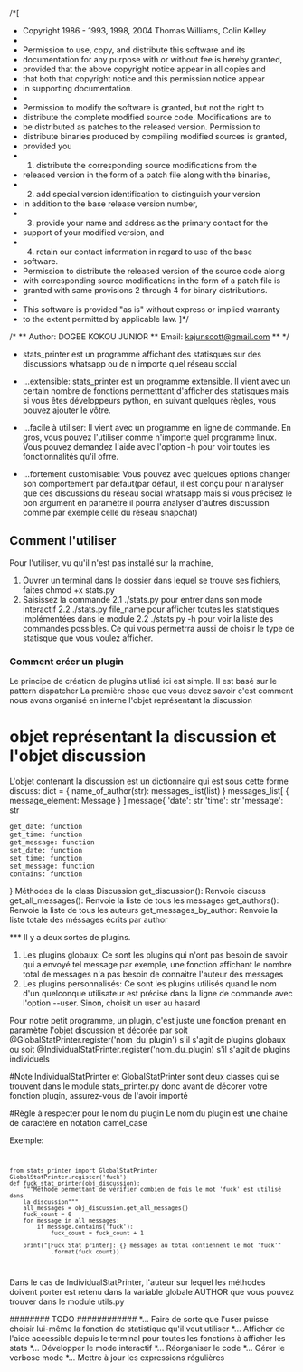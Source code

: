 /*[
 * Copyright 1986 - 1993, 1998, 2004   Thomas Williams, Colin Kelley
 *
 * Permission to use, copy, and distribute this software and its
 * documentation for any purpose with or without fee is hereby granted,
 * provided that the above copyright notice appear in all copies and
 * that both that copyright notice and this permission notice appear
 * in supporting documentation.
 *
 * Permission to modify the software is granted, but not the right to
 * distribute the complete modified source code.  Modifications are to
 * be distributed as patches to the released version.  Permission to
 * distribute binaries produced by compiling modified sources is granted,
 * provided you
 *   1. distribute the corresponding source modifications from the
 *    released version in the form of a patch file along with the binaries,
 *   2. add special version identification to distinguish your version
 *    in addition to the base release version number,
 *   3. provide your name and address as the primary contact for the
 *    support of your modified version, and
 *   4. retain our contact information in regard to use of the base
 *    software.
 * Permission to distribute the released version of the source code along
 * with corresponding source modifications in the form of a patch file is
 * granted with same provisions 2 through 4 for binary distributions.
 *
 * This software is provided "as is" without express or implied warranty
 * to the extent permitted by applicable law.
]*/

/*
** Author: DOGBE KOKOU JUNIOR
** Email: kajunscott@gmail.com
**
*/


* stats_printer est un programme affichant des statisques sur des discussions whatsapp ou de n'importe quel réseau social

* ...extensible: stats_printer est un programme extensible. Il vient avec un certain nombre de fonctions permetttant d'afficher des statisques mais si vous êtes développeurs python, en suivant
quelques règles, vous pouvez ajouter le vôtre.


* ...facile à utiliser: Il vient avec un programme en ligne de commande. En gros, vous pouvez l'utiliser comme n'importe quel programme linux. Vous pouvez demandez l'aide avec l'option -h pour voir toutes les fonctionnalités qu'il ofrre.

* ...fortement customisable: Vous pouvez avec quelques options changer son comportement par défaut(par défaut, il est conçu pour n'analyser que des discussions du réseau social whatsapp mais si vous précisez le bon argument en paramètre il pourra analyser d'autres discussion comme par exemple celle du réseau snapchat)


## Comment l'utiliser
Pour l'utiliser, vu qu'il n'est pas installé sur la machine,
1.  Ouvrer un terminal dans le dossier dans lequel se trouve ses fichiers, faites chmod +x stats.py
2.  Saisissez la commande
2.1      ./stats.py pour entrer dans son mode interactif
2.2      ./stats.py file_name pour afficher toutes les statistiques implémentées dans le module
2.2      ./stats.py -h pour voir la liste des commandes possibles. Ce qui vous permetrra aussi de choisir le type de statisque que vous voulez afficher.


### Comment créer un plugin
Le principe de création de plugins utilisé ici est simple. Il est basé sur le pattern dispatcher
La première chose que vous devez savoir c'est comment nous avons organisé en interne l'objet
représentant la discussion
# objet représentant la discussion et l'objet discussion
L'objet contenant la discussion est un dictionnaire qui est sous cette forme 
discuss: dict = { name_of_author(str): messages_list(list) }
messages_list[ { message_element: Message } ]
message{
    'date': str
    'time': str
    'message': str
    
    get_date: function
    get_time: function
    get_message: function
    set_date: function
    set_time: function
    set_message: function
    contains: function
}
Méthodes de la class Discussion
get_discussion(): Renvoie discuss
get_all_messages(): Renvoie la liste de tous les messages
get_authors(): Renvoie la liste de tous les auteurs
get_messages_by_author: Renvoie la liste totale des méssages écrits par author

*** Il y a deux sortes de plugins. 
1.  Les plugins globaux: Ce sont les plugins qui n'ont pas besoin de savoir qui a envoyé tel message
    par exemple, une fonction affichant le nombre total de messages n'a pas besoin de connaitre l'auteur des messages
2.  Les plugins personnalisés: Ce sont les plugins utilisés quand le nom d'un quelconque utilisateur
    est précisé dans la ligne de commande avec l'option --user. Sinon, choisit un user au hasard

Pour notre petit programme, un plugin, c'est juste une fonction prenant en paramètre l'objet discussion
et décorée par soit @GlobalStatPrinter.register('nom_du_plugin') s'il s'agit de plugins globaux ou soit @IndividualStatPrinter.register('nom_du_plugin) s'il s'agit de plugins individuels

#Note
IndividualStatPrinter et GlobalStatPrinter sont deux classes qui se trouvent dans le module stats_printer.py donc avant de décorer votre fonction plugin, assurez-vous de l'avoir importé

#Règle à respecter pour le nom du plugin
Le nom du plugin est une chaine de caractère en notation camel_case

Exemple:
<code>

    from stats_printer import GlobalStatPrinter
    GlobalStatPrinter.register('fuck')
    def fuck_stat_printer(obj_discussion):
        """Méthode permettant de vérifier combien de fois le mot 'fuck' est utilisé dans
        la discussion"""
        all_messages = obj_discussion.get_all_messages()
        fuck_count = 0
        for message in all_messages:
            if message.contains('fuck'):
                fuck_count = fuck_count + 1

        print("[Fuck Stat printer]: {} méssages au total contiennent le mot 'fuck'"
                .format(fuck_count))    

</code>

Dans le cas de IndividualStatPrinter, l'auteur sur lequel les méthodes doivent porter est retenu
dans la variable globale AUTHOR que vous pouvez trouver dans le module utils.py

######## TODO ############
*... Faire de sorte que l'user puisse choisir lui-même la fonction de statistique qu'il veut utiliser
*... Afficher de l'aide accessible depuis le terminal pour toutes les fonctions à afficher les stats
*... Développer le mode interactif
*... Réorganiser le code
*... Gérer le verbose mode
*... Mettre à jour les expressions régulières
